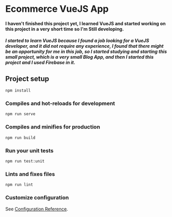 # Ecommerce VueJS App

#### I haven't finished this project yet, I learned VueJS and started working on this project in a very short time so I'm Still developing.

##### I started to learn VueJS because I found a job looking for a VueJS developer, and it did not require any experience, I found that there might be an opportunity for me in this job, so I started studying and starting this small project, which is a very small Blog App, and then I started this project and I used Firebase in it.

## Project setup

```
npm install
```

### Compiles and hot-reloads for development

```
npm run serve
```

### Compiles and minifies for production

```
npm run build
```

### Run your unit tests

```
npm run test:unit
```

### Lints and fixes files

```
npm run lint
```

### Customize configuration

See [Configuration Reference](https://cli.vuejs.org/config/).
